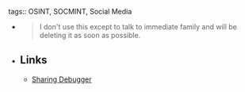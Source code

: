 tags:: OSINT, SOCMINT, Social Media

- > I don't use this except to talk to immediate family and will be deleting it as soon as possible.
- ## Links
	- [Sharing Debugger](https://developers.facebook.com/tools/debug/)